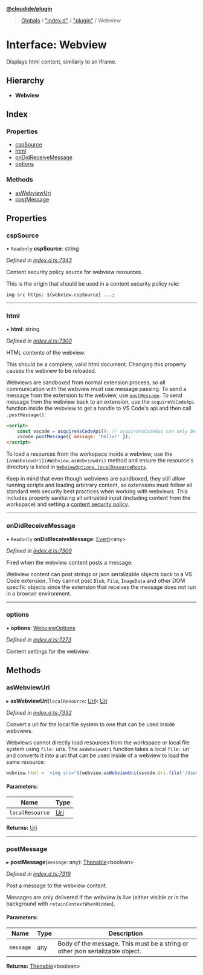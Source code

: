 **[@cloudide/plugin](../README.md)**

> [Globals](../README.md) / ["index.d"](../modules/_index_d_.md) / ["plugin"](../modules/_index_d_._plugin_.md) / Webview

# Interface: Webview

Displays html content, similarly to an iframe.

## Hierarchy

* **Webview**

## Index

### Properties

* [cspSource](_index_d_._plugin_.webview.md#cspsource)
* [html](_index_d_._plugin_.webview.md#html)
* [onDidReceiveMessage](_index_d_._plugin_.webview.md#ondidreceivemessage)
* [options](_index_d_._plugin_.webview.md#options)

### Methods

* [asWebviewUri](_index_d_._plugin_.webview.md#aswebviewuri)
* [postMessage](_index_d_._plugin_.webview.md#postmessage)

## Properties

### cspSource

• `Readonly` **cspSource**: string

*Defined in [index.d.ts:7343](https://github.com/shuyaqian/cloudide-plugin-api/blob/9d985be/index.d.ts#L7343)*

Content security policy source for webview resources.

This is the origin that should be used in a content security policy rule:

```
img-src https: ${webview.cspSource} ...;
```

___

### html

•  **html**: string

*Defined in [index.d.ts:7300](https://github.com/shuyaqian/cloudide-plugin-api/blob/9d985be/index.d.ts#L7300)*

HTML contents of the webview.

This should be a complete, valid html document. Changing this property causes the webview to be reloaded.

Webviews are sandboxed from normal extension process, so all communication with the webview must use
message passing. To send a message from the extension to the webview, use [`postMessage`](#Webview.postMessage).
To send message from the webview back to an extension, use the `acquireVsCodeApi` function inside the webview
to get a handle to VS Code's api and then call `.postMessage()`:

```html
<script>
    const vscode = acquireVsCodeApi(); // acquireVsCodeApi can only be invoked once
    vscode.postMessage({ message: 'hello!' });
</script>
```

To load a resources from the workspace inside a webview, use the `[asWebviewUri](#Webview.asWebviewUri)` method
and ensure the resource's directory is listed in [`WebviewOptions.localResourceRoots`](#WebviewOptions.localResourceRoots).

Keep in mind that even though webviews are sandboxed, they still allow running scripts and loading arbitrary content,
so extensions must follow all standard web security best practices when working with webviews. This includes
properly sanitizing all untrusted input (including content from the workspace) and
setting a [content security policy](https://aka.ms/vscode-api-webview-csp).

___

### onDidReceiveMessage

• `Readonly` **onDidReceiveMessage**: [Event](_index_d_._plugin_.event.md)\<any>

*Defined in [index.d.ts:7309](https://github.com/shuyaqian/cloudide-plugin-api/blob/9d985be/index.d.ts#L7309)*

Fired when the webview content posts a message.

Webview content can post strings or json serializable objects back to a VS Code extension. They cannot
post `Blob`, `File`, `ImageData` and other DOM specific objects since the extension that receives the
message does not run in a browser environment.

___

### options

•  **options**: [WebviewOptions](_index_d_._plugin_.webviewoptions.md)

*Defined in [index.d.ts:7273](https://github.com/shuyaqian/cloudide-plugin-api/blob/9d985be/index.d.ts#L7273)*

Content settings for the webview.

## Methods

### asWebviewUri

▸ **asWebviewUri**(`localResource`: [Uri](../classes/_index_d_._plugin_.uri.md)): [Uri](../classes/_index_d_._plugin_.uri.md)

*Defined in [index.d.ts:7332](https://github.com/shuyaqian/cloudide-plugin-api/blob/9d985be/index.d.ts#L7332)*

Convert a uri for the local file system to one that can be used inside webviews.

Webviews cannot directly load resources from the workspace or local file system using `file:` uris. The
`asWebviewUri` function takes a local `file:` uri and converts it into a uri that can be used inside of
a webview to load the same resource:

```ts
webview.html = `<img src="${webview.asWebviewUri(vscode.Uri.file('/Users/codey/workspace/cat.gif'))}">`
```

#### Parameters:

Name | Type |
------ | ------ |
`localResource` | [Uri](../classes/_index_d_._plugin_.uri.md) |

**Returns:** [Uri](../classes/_index_d_._plugin_.uri.md)

___

### postMessage

▸ **postMessage**(`message`: any): [Thenable](_index_d_.thenable.md)\<boolean>

*Defined in [index.d.ts:7319](https://github.com/shuyaqian/cloudide-plugin-api/blob/9d985be/index.d.ts#L7319)*

Post a message to the webview content.

Messages are only delivered if the webview is live (either visible or in the
background with `retainContextWhenHidden`).

#### Parameters:

Name | Type | Description |
------ | ------ | ------ |
`message` | any | Body of the message. This must be a string or other json serializable object.  |

**Returns:** [Thenable](_index_d_.thenable.md)\<boolean>
